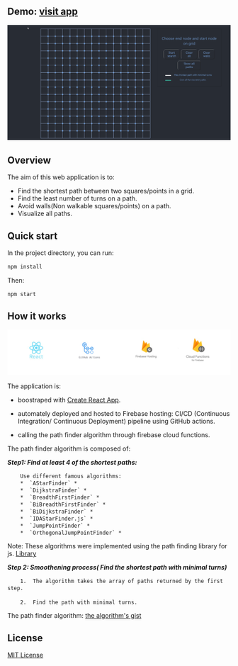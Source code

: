 ## Demo: [visit app](https://optimized-path-finder-1a74f.web.app/)
![Demo](demo/demo.gif)

## Overview
The aim of this web application is to:
- Find the shortest path between two squares/points in a grid.
- Find the least number of turns on a path.
- Avoid walls(Non walkable squares/points) on a path.
- Visualize all paths.

## Quick start

In the project directory, you can run:

```bash
npm install 
```
Then: 
```bash
npm start
```
## How it works
![stack](demo/stackkk.jpg)

The application is:

* boostraped with [Create React App](https://github.com/facebook/create-react-app).

* automately deployed and hosted to Firebase hosting: CI/CD (Continuous Integration/ Continuous Deployment) pipeline using GitHub actions.

* calling the path finder algorithm through firebase cloud functions.

The path finder algorithm is composed of:  

***Step1: Find at least 4 of the shortest paths:*** 

        Use different famous algorithms:
        *  `AStarFinder` *
        *  `DijkstraFinder` *
        *  `BreadthFirstFinder` *
        *  `BiBreadthFirstFinder` *
        *  `BiDijkstraFinder` *
        *  `IDAStarFinder.js` *
        *  `JumpPointFinder` *
        *  `OrthogonalJumpPointFinder` *
        
Note: These algorithms were implemented using the path finding library for js. [Library](https://github.com/qiao/PathFinding.js) 

***Step 2: Smoothening process( Find the shortest path with minimal turns)***

        1.  The algorithm takes the array of paths returned by the first step.

        2.  Find the path with minimal turns. 

The path finder algorithm: [the algorithm's gist](https://gist.github.com/ouiam-dot/b93a2fac701dfe70bb9cbc821ae2c72f) 

License
-------

[MIT License](http://www.opensource.org/licenses/mit-license.php)






